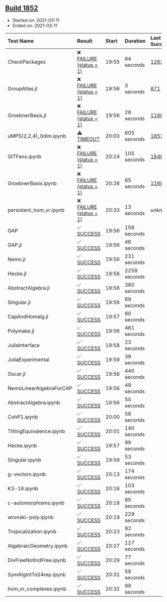 ## [Build 1852](https://oscarci.mathematik.uni-kl.de/job/oscar-stable/1852/)

* Started on: 2021-03-11
* Ended on: 2021-03-11

| Test Name    | Result | Start | Duration | Last Success | First Failure |
|:-------------|:-------|:------|:---------|:-------------|:--------------|
| CheckPackages | ❌ [FAILURE (status = 1)](https://oscarci.mathematik.uni-kl.de/job/oscar-stable/1852/artifact/logs/build-1852/CheckPackages.log) | 19:55 | 64 seconds | [1263](https://oscarci.mathematik.uni-kl.de/job/oscar-stable/1263/) | [1264](https://oscarci.mathematik.uni-kl.de/job/oscar-stable/1264/) |
| GroupAtlas.jl | ❌ [FAILURE (status = 1)](https://oscarci.mathematik.uni-kl.de/job/oscar-stable/1852/artifact/logs/build-1852/GroupAtlas.jl.log) | 19:56 | 3 seconds | [871](https://oscarci.mathematik.uni-kl.de/job/oscar-stable/871/) | [872](https://oscarci.mathematik.uni-kl.de/job/oscar-stable/872/) |
| GroebnerBasis.jl | ❌ [FAILURE (status = 1)](https://oscarci.mathematik.uni-kl.de/job/oscar-stable/1852/artifact/logs/build-1852/GroebnerBasis.jl.log) | 19:56 | 28 seconds | [1168](https://oscarci.mathematik.uni-kl.de/job/oscar-stable/1168/) | [1169](https://oscarci.mathematik.uni-kl.de/job/oscar-stable/1169/) |
| uMPS(2,2,4)_0dim.ipynb | ⚠ [TIMEOUT](https://oscarci.mathematik.uni-kl.de/job/oscar-stable/1852/artifact/logs/build-1852/uMPS-2-2-4-_0dim.ipynb.log) | 20:03 | 605 seconds | [1851](https://oscarci.mathematik.uni-kl.de/job/oscar-stable/1851/) | [1852](https://oscarci.mathematik.uni-kl.de/job/oscar-stable/1852/) |
| GITFans.ipynb | ❌ [FAILURE (status = 1)](https://oscarci.mathematik.uni-kl.de/job/oscar-stable/1852/artifact/logs/build-1852/GITFans.ipynb.log) | 20:24 | 105 seconds | [1646](https://oscarci.mathematik.uni-kl.de/job/oscar-stable/1646/) | [1647](https://oscarci.mathematik.uni-kl.de/job/oscar-stable/1647/) |
| GroebnerBasis.ipynb | ❌ [FAILURE (status = 1)](https://oscarci.mathematik.uni-kl.de/job/oscar-stable/1852/artifact/logs/build-1852/GroebnerBasis.ipynb.log) | 20:26 | 65 seconds | [1168](https://oscarci.mathematik.uni-kl.de/job/oscar-stable/1168/) | [1169](https://oscarci.mathematik.uni-kl.de/job/oscar-stable/1169/) |
| persistent_hom_vr.ipynb | ❌ [FAILURE (status = 1)](https://oscarci.mathematik.uni-kl.de/job/oscar-stable/1852/artifact/logs/build-1852/persistent_hom_vr.ipynb.log) | 20:33 | 13 seconds | unknown | unknown |
| GAP | ✅ [SUCCESS](https://oscarci.mathematik.uni-kl.de/job/oscar-stable/1852/artifact/logs/build-1852/GAP.log) | 19:56 | 156 seconds |  |  |
| GAP.jl | ✅ [SUCCESS](https://oscarci.mathematik.uni-kl.de/job/oscar-stable/1852/artifact/logs/build-1852/GAP.jl.log) | 19:56 | 46 seconds |  |  |
| Nemo.jl | ✅ [SUCCESS](https://oscarci.mathematik.uni-kl.de/job/oscar-stable/1852/artifact/logs/build-1852/Nemo.jl.log) | 19:56 | 231 seconds |  |  |
| Hecke.jl | ✅ [SUCCESS](https://oscarci.mathematik.uni-kl.de/job/oscar-stable/1852/artifact/logs/build-1852/Hecke.jl.log) | 19:56 | 2259 seconds |  |  |
| AbstractAlgebra.jl | ✅ [SUCCESS](https://oscarci.mathematik.uni-kl.de/job/oscar-stable/1852/artifact/logs/build-1852/AbstractAlgebra.jl.log) | 19:56 | 380 seconds |  |  |
| Singular.jl | ✅ [SUCCESS](https://oscarci.mathematik.uni-kl.de/job/oscar-stable/1852/artifact/logs/build-1852/Singular.jl.log) | 19:56 | 69 seconds |  |  |
| CapAndHomalg.jl | ✅ [SUCCESS](https://oscarci.mathematik.uni-kl.de/job/oscar-stable/1852/artifact/logs/build-1852/CapAndHomalg.jl.log) | 19:57 | 80 seconds |  |  |
| Polymake.jl | ✅ [SUCCESS](https://oscarci.mathematik.uni-kl.de/job/oscar-stable/1852/artifact/logs/build-1852/Polymake.jl.log) | 19:56 | 461 seconds |  |  |
| JuliaInterface | ✅ [SUCCESS](https://oscarci.mathematik.uni-kl.de/job/oscar-stable/1852/artifact/logs/build-1852/JuliaInterface.log) | 19:58 | 23 seconds |  |  |
| JuliaExperimental | ✅ [SUCCESS](https://oscarci.mathematik.uni-kl.de/job/oscar-stable/1852/artifact/logs/build-1852/JuliaExperimental.log) | 19:59 | 39 seconds |  |  |
| Oscar.jl | ✅ [SUCCESS](https://oscarci.mathematik.uni-kl.de/job/oscar-stable/1852/artifact/logs/build-1852/Oscar.jl.log) | 19:56 | 440 seconds |  |  |
| NemoLinearAlgebraForCAP | ✅ [SUCCESS](https://oscarci.mathematik.uni-kl.de/job/oscar-stable/1852/artifact/logs/build-1852/NemoLinearAlgebraForCAP.log) | 19:56 | 49 seconds |  |  |
| AbstractAlgebra.ipynb | ✅ [SUCCESS](https://oscarci.mathematik.uni-kl.de/job/oscar-stable/1852/artifact/logs/build-1852/AbstractAlgebra.ipynb.log) | 19:56 | 50 seconds |  |  |
| CohP1.ipynb | ✅ [SUCCESS](https://oscarci.mathematik.uni-kl.de/job/oscar-stable/1852/artifact/logs/build-1852/CohP1.ipynb.log) | 20:00 | 58 seconds |  |  |
| TiltingEquivalence.ipynb | ✅ [SUCCESS](https://oscarci.mathematik.uni-kl.de/job/oscar-stable/1852/artifact/logs/build-1852/TiltingEquivalence.ipynb.log) | 20:01 | 140 seconds |  |  |
| Hecke.ipynb | ✅ [SUCCESS](https://oscarci.mathematik.uni-kl.de/job/oscar-stable/1852/artifact/logs/build-1852/Hecke.ipynb.log) | 19:57 | 99 seconds |  |  |
| Singular.ipynb | ✅ [SUCCESS](https://oscarci.mathematik.uni-kl.de/job/oscar-stable/1852/artifact/logs/build-1852/Singular.ipynb.log) | 19:59 | 53 seconds |  |  |
| g-vectors.ipynb | ✅ [SUCCESS](https://oscarci.mathematik.uni-kl.de/job/oscar-stable/1852/artifact/logs/build-1852/g-vectors.ipynb.log) | 20:13 | 174 seconds |  |  |
| K3-16.ipynb | ✅ [SUCCESS](https://oscarci.mathematik.uni-kl.de/job/oscar-stable/1852/artifact/logs/build-1852/K3-16.ipynb.log) | 20:16 | 103 seconds |  |  |
| c-automorphisms.ipynb | ✅ [SUCCESS](https://oscarci.mathematik.uni-kl.de/job/oscar-stable/1852/artifact/logs/build-1852/c-automorphisms.ipynb.log) | 20:18 | 85 seconds |  |  |
| wronski-poly.ipynb | ✅ [SUCCESS](https://oscarci.mathematik.uni-kl.de/job/oscar-stable/1852/artifact/logs/build-1852/wronski-poly.ipynb.log) | 20:19 | 229 seconds |  |  |
| Tropicalization.ipynb | ✅ [SUCCESS](https://oscarci.mathematik.uni-kl.de/job/oscar-stable/1852/artifact/logs/build-1852/Tropicalization.ipynb.log) | 20:23 | 92 seconds |  |  |
| AlgebraicGeometry.ipynb | ✅ [SUCCESS](https://oscarci.mathematik.uni-kl.de/job/oscar-stable/1852/artifact/logs/build-1852/AlgebraicGeometry.ipynb.log) | 20:27 | 127 seconds |  |  |
| DivFreeNotIndFree.ipynb | ✅ [SUCCESS](https://oscarci.mathematik.uni-kl.de/job/oscar-stable/1852/artifact/logs/build-1852/DivFreeNotIndFree.ipynb.log) | 20:29 | 77 seconds |  |  |
| SymAlgIntToS4rep.ipynb | ✅ [SUCCESS](https://oscarci.mathematik.uni-kl.de/job/oscar-stable/1852/artifact/logs/build-1852/SymAlgIntToS4rep.ipynb.log) | 20:31 | 58 seconds |  |  |
| hom_vr_complexes.ipynb | ✅ [SUCCESS](https://oscarci.mathematik.uni-kl.de/job/oscar-stable/1852/artifact/logs/build-1852/hom_vr_complexes.ipynb.log) | 20:32 | 99 seconds |  |  |
